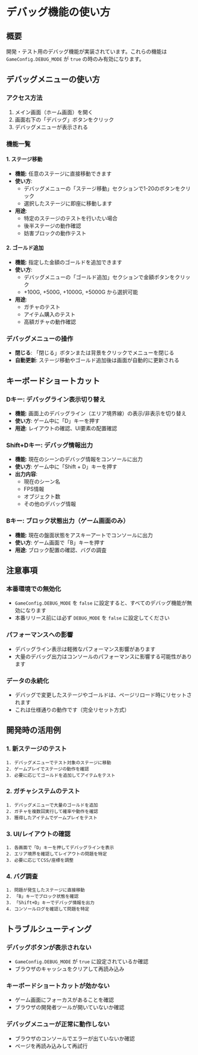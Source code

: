 # デバッグ機能の使い方

## 概要

開発・テスト用のデバッグ機能が実装されています。これらの機能は `GameConfig.DEBUG_MODE` が `true` の時のみ有効になります。

## デバッグメニューの使い方

### アクセス方法

1. メイン画面（ホーム画面）を開く
2. 画面右下の「デバッグ」ボタンをクリック
3. デバッグメニューが表示される

### 機能一覧

#### 1. ステージ移動

- **機能**: 任意のステージに直接移動できます
- **使い方**: 
  - デバッグメニューの「ステージ移動」セクションで1-20のボタンをクリック
  - 選択したステージに即座に移動します
- **用途**: 
  - 特定のステージのテストを行いたい場合
  - 後半ステージの動作確認
  - 妨害ブロックの動作テスト

#### 2. ゴールド追加

- **機能**: 指定した金額のゴールドを追加できます
- **使い方**:
  - デバッグメニューの「ゴールド追加」セクションで金額ボタンをクリック
  - +100G, +500G, +1000G, +5000G から選択可能
- **用途**:
  - ガチャのテスト
  - アイテム購入のテスト
  - 高額ガチャの動作確認

### デバッグメニューの操作

- **閉じる**: 「閉じる」ボタンまたは背景をクリックでメニューを閉じる
- **自動更新**: ステージ移動やゴールド追加後は画面が自動的に更新される

## キーボードショートカット

### Dキー: デバッグライン表示切り替え

- **機能**: 画面上のデバッグライン（エリア境界線）の表示/非表示を切り替え
- **使い方**: ゲーム中に「D」キーを押す
- **用途**: レイアウトの確認、UI要素の配置確認

### Shift+Dキー: デバッグ情報出力

- **機能**: 現在のシーンのデバッグ情報をコンソールに出力
- **使い方**: ゲーム中に「Shift + D」キーを押す
- **出力内容**:
  - 現在のシーン名
  - FPS情報
  - オブジェクト数
  - その他のデバッグ情報

### Bキー: ブロック状態出力（ゲーム画面のみ）

- **機能**: 現在の盤面状態をアスキーアートでコンソールに出力
- **使い方**: ゲーム画面で「B」キーを押す
- **用途**: ブロック配置の確認、バグの調査

## 注意事項

### 本番環境での無効化

- `GameConfig.DEBUG_MODE` を `false` に設定すると、すべてのデバッグ機能が無効になります
- 本番リリース前には必ず `DEBUG_MODE` を `false` に設定してください

### パフォーマンスへの影響

- デバッグライン表示は軽微なパフォーマンス影響があります
- 大量のデバッグ出力はコンソールのパフォーマンスに影響する可能性があります

### データの永続化

- デバッグで変更したステージやゴールドは、ページリロード時にリセットされます
- これは仕様通りの動作です（完全リセット方式）

## 開発時の活用例

### 1. 新ステージのテスト

```
1. デバッグメニューでテスト対象のステージに移動
2. ゲームプレイでステージの動作を確認
3. 必要に応じてゴールドを追加してアイテムをテスト
```

### 2. ガチャシステムのテスト

```
1. デバッグメニューで大量のゴールドを追加
2. ガチャを複数回実行して確率や動作を確認
3. 獲得したアイテムでゲームプレイをテスト
```

### 3. UI/レイアウトの確認

```
1. 各画面で「D」キーを押してデバッグラインを表示
2. エリア境界を確認してレイアウトの問題を特定
3. 必要に応じてCSS/座標を調整
```

### 4. バグ調査

```
1. 問題が発生したステージに直接移動
2. 「B」キーでブロック状態を確認
3. 「Shift+D」キーでデバッグ情報を出力
4. コンソールログを確認して問題を特定
```

## トラブルシューティング

### デバッグボタンが表示されない

- `GameConfig.DEBUG_MODE` が `true` に設定されているか確認
- ブラウザのキャッシュをクリアして再読み込み

### キーボードショートカットが効かない

- ゲーム画面にフォーカスがあることを確認
- ブラウザの開発者ツールが開いていないか確認

### デバッグメニューが正常に動作しない

- ブラウザのコンソールでエラーが出ていないか確認
- ページを再読み込みして再試行
